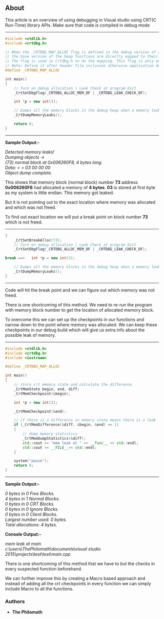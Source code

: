 ## About
This article is an overview of using debugging in Visual studio using CRT(C Run-Time) library APIs. Make sure that code is compiled in debug mode

------
```cpp
#include <stdlib.h>
#include <crtdbg.h>

// When the _CRTDBG_MAP_ALLOC flag is defined in the debug version of an application,
// the base version of the heap functions are directly mapped to their debug versions.
// The flag is used in Crtdbg.h to do the mapping. This flag is only available when the _DEBUG flag has been defined in the application.
// Note: Define it after header file inclusion otherwise application debugging will be very slow as the mapping will also be enabled in header file.
#define _CRTDBG_MAP_ALLOC

int main()
{
    // Turn on debug allocation | Leak Check at program Exit
    _CrtSetDbgFlag(_CRTDBG_ALLOC_MEM_DF | _CRTDBG_LEAK_CHECK_DF);

    int *p = new int(3);

    // Dumps all the memory blocks in the debug heap when a memory leak has occurred
    _CrtDumpMemoryLeaks();

    return 0;
}
```
------

**Sample Output:-**

  _Detected memory leaks!  
   Dumping objects ->  
   {73} normal block at 0x006260F8, 4 bytes long.  
    Data: <    > 03 00 00 00  
   Object dump complete._

This shows that memory block (normal block) number **73** address **0x006260F8** had allocated a memory of **4 bytes**.
**03** is stored at first byte as my system is little endian.
This memory got leaked.

But it is not pointing out to the exact location where memory was allocated and which was not freed.

To find out exact location we will put a break point on block number **73** which is not freed.

------
```cpp
{
    _CrtSetBreakAlloc(73);
    // Turn on debug allocation | Leak Check at program Exit
    _CrtSetDbgFlag(_CRTDBG_ALLOC_MEM_DF | _CRTDBG_LEAK_CHECK_DF);

break ==>   int *p = new int(3);

    // Dumps all the memory blocks in the debug heap when a memory leak has occurred
    _CrtDumpMemoryLeaks();
}
```
------

Code will hit the break point and we can figure out which memory was not freed.

There is one shortcoming of this method.
We need to re-run the program with memory block number to get the location of allocated memory block.

To overcome this we can set up the checkpoints in our functions and narrow down to the point where memory was allocated. We can keep these checkpoints in our debug build which will give us extra info about the possible leak of memory.

-----
```cpp
#include <stdlib.h>
#include <crtdbg.h>
#include <iostream>

#define _CRTDBG_MAP_ALLOC

int main()
{
    // store crt memory state and calculate the difference
    _CrtMemState begin, end, diff;
    _CrtMemCheckpoint(&begin);

    int *p = new int(3);

    _CrtMemCheckpoint(&end);

    // if there is a difference in memory state means there is a leak
    if (_CrtMemDifference(&diff, &begin, &end) == 1)
    {
        // dump memory statistics
        _CrtMemDumpStatistics(&diff);
        std::cout << "mem leak at " << __func__ << std::endl;
        std::cout << __FILE__<< std::endl;
    }

    system("pause");
    return 0;
}
```
-----

**Sample Output:-**

  _0 bytes in 0 Free Blocks.  
   4 bytes in 1 Normal Blocks.  
   0 bytes in 0 CRT Blocks.  
   0 bytes in 0 Ignore Blocks.  
   0 bytes in 0 Client Blocks.  
   Largest number used: 0 bytes.  
   Total allocations: 4 bytes._

**Console Output:-**

  _mem leak at main  
   c:\users\ThePhilomath\documents\visual studio 2015\projects\test\test\main.cpp_

There is one shortcoming of this method that we have to but the checks in every suspected function beforehand.

We can further improve this by creating a Macro based approach and instead of adding all the crt checkpoints in every function we can simply include Macro to all the functions.


### Authors

* **The Philomath**
